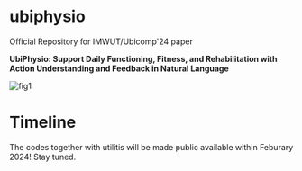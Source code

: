 # ubiphysio
Official Repository for IMWUT/Ubicomp'24 paper

**UbiPhysio: Support Daily Functioning, Fitness, and Rehabilitation with Action Understanding and Feedback in Natural Language**

![fig1](https://github.com/Mvrjustid/ubiphysio/assets/14902853/bc8c644a-7fc3-4b10-b355-fa000d3ce8a3)

# Timeline
The codes together with utilitis will be made public available within Feburary 2024!
Stay tuned.
